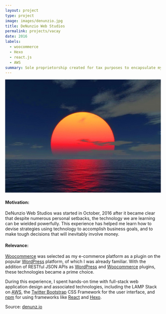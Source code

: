 ```yaml
---
layout: project
type: project
image: images/denunzio.jpg
title: DeNunzio Web Studios
permalink: projects/vacay
date: 2016
labels:
  - woocommerce
  - Hexo
  - react.js
  - AWS
summary: Sole proprietorship created for tax purposes to encapsulate my attempts at viable e-commerce.
---
```


<img class="ui medium right floated rounded image" src="../images/denunzio.jpg">

<h4>Motivation:</h4>

DeNunzio Web Studios was started in October, 2016 after it became clear that despite numerous personal setbacks, the technology we are learning can be wielded powerfully. 
This experience has helped me learn how to devise strategies using technology to accomplish business goals, and to make tough decisions that will inevitably involve money.

<h4>Relevance:</h4>

[Woocommerce](http://woocommerce.com) was selected as my e-commerce platform as a plugin on the popular [WordPress](http://wordpress.org) platform, of which I was already familiar. 
With the addition of RESTful JSON APIs as [WordPress](https://wordpress.org/plugins/rest-api/) and [Woocommerce](https://docs.woocommerce.com/document/woocommerce-rest-api/) plugins, these technologies became a prime choice.

During this experience, I spent hands-on time with full-stack web application design and associated technologies, including the LAMP Stack on [AWS](http://aws.amazon.com), the [Twitter Bootstrap](http://getbootstrap.com/) CSS Framework for the user interface, and [npm](http://npmjs.com) for using frameworks like [React](https://facebook.github.io/react/
) and [Hexo](https://hexo.io/). 
 
Source: <a href="https://denunz.io/"><i class="large home icon"></i>denunz.io</a>